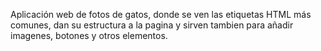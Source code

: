 Aplicación web de fotos de gatos, donde se ven las etiquetas HTML más comunes, dan su estructura a la pagina
y sirven tambien para añadir imagenes, botones y otros elementos.
